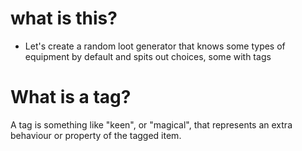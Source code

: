 # what is this?

- Let's create a random loot generator that knows some types of equipment by default and spits out choices, some with tags

# What is a tag?
A tag is something like "keen", or "magical", that represents an extra behaviour or property of the tagged item. 